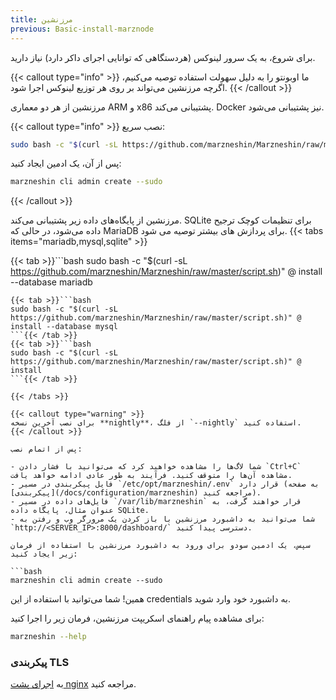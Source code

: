 ```yaml
---
title: مرزنشین
previous: Basic-install-marznode
---
```


برای شروع، به یک سرور لینوکس (هردستگاهی که توانایی اجرای داکر دارد) نیاز دارید.

{{< callout type="info" >}}
ما اوبونتو را به دلیل سهولت استفاده توصیه می‌کنیم، اگرچه مرزنشین می‌تواند بر روی هر توزیع لینوکس اجرا شود.
{{< /callout >}}

مرزنشین از هر دو معماری ARM و x86 پشتیبانی می‌کند. Docker نیز پشتیبانی می‌شود.

{{< callout type="info" >}}
نصب سریع:

```bash
sudo bash -c "$(curl -sL https://github.com/marzneshin/Marzneshin/raw/master/script.sh)" @ install
```

پس از آن، یک ادمین ایجاد کنید:

```bash
marzneshin cli admin create --sudo
```

{{< /callout >}}

مرزنشین از پایگاه‌های داده زیر پشتیبانی می‌کند. SQLite برای تنظیمات کوچک ترجیح داده می‌شود، در حالی که MariaDB برای پردازش های بیشتر توصیه می شود.
{{< tabs items="mariadb,mysql,sqlite" >}}

{{< tab >}}```bash
sudo bash -c "$(curl -sL https://github.com/marzneshin/Marzneshin/raw/master/script.sh)" @ install --database mariadb
```{{< /tab >}}
{{< tab >}}```bash
sudo bash -c "$(curl -sL https://github.com/marzneshin/Marzneshin/raw/master/script.sh)" @ install --database mysql
```{{< /tab >}}
{{< tab >}}```bash
sudo bash -c "$(curl -sL https://github.com/marzneshin/Marzneshin/raw/master/script.sh)" @ install
```{{< /tab >}}

{{< /tabs >}}

{{< callout type="warning" >}}
برای نصب آخرین نسخه **nightly**، از فلگ `--nightly` استفاده کنید.
{{< /callout >}}

پس از اتمام نصب:

- شما لاگ‌ها را مشاهده خواهید کرد که می‌توانید با فشار دادن `Ctrl+C` مشاهده آن‌ها را متوقف کنید. فرآیند به طور عادی ادامه خواهد یافت.
- فایل پیکربندی در مسیر `/etc/opt/marzneshin/.env` قرار دارد (به صفحه [پیکربندی](/docs/configuration/marzneshin) مراجعه کنید).
- فایل‌های داده در مسیر `/var/lib/marzneshin` قرار خواهند گرفت، به عنوان مثال، پایگاه داده SQLite.
- شما می‌توانید به داشبورد مرزنشین با باز کردن یک مرورگر وب و رفتن به `http://<SERVER_IP>:8000/dashboard/` دسترسی پیدا کنید.

سپس، یک ادمین سودو برای ورود به داشبورد مرزنشین با استفاده از فرمان زیر ایجاد کنید:

```bash
marzneshin cli admin create --sudo
```

همین! شما می‌توانید با استفاده از این credentials به داشبورد خود وارد شوید.

برای مشاهده پیام راهنمای اسکریپت مرزنشین، فرمان زیر را اجرا کنید:

```bash
marzneshin --help
```

### پیکربندی TLS

به [اجرای پشت nginx](/docs/how-to-guides/behind-nginx) مراجعه کنید.